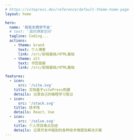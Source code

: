```yaml
---
# https://vitepress.dev/reference/default-theme-home-page
layout: home

hero:
  name: '有些东西学不会'
  # text: '我的博客空间'
  tagline: Coding...
  actions:
    - theme: brand
      text: 个人博客
      link: /src/前端基础/HTML基础
    - theme: alt
      text: 书签链接
      link: /src/前端基础/HTML基础

features:
  - icon:
      src: '/vite.svg'
    title: 文档基于vitePress构建
    details: 记录自己的编程学习笔记
  - icon:
      src: '/stack.svg'
    title: 技术栈
    details: React、Vue
  - icon:
      src: '/solve.svg'
    title: 个人项目难点总结
    details: 记录开发中碰到的各种技术难题及解决方案
---
```

